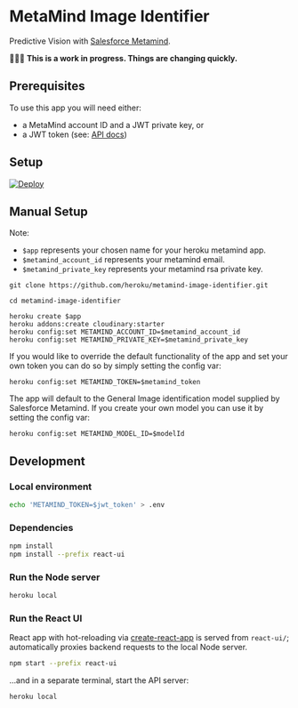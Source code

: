 # MetaMind Image Identifier
Predictive Vision with [Salesforce Metamind](http://metamind.io).

🚧🚧🚧 **This is a work in progress. Things are changing quickly.**

## Prerequisites ##

To use this app you will need either:

* a MetaMind account ID and a JWT private key, or
* a JWT token (see: [API docs](http://docs.metamind.io/docs/what-you-need-to-call-api))

## Setup ##

[![Deploy](https://www.herokucdn.com/deploy/button.png)](https://heroku.com/deploy)


## Manual Setup ##

Note:
* `$app` represents your chosen name for your heroku metamind app.
* `$metamind_account_id` represents your metamind email.
* `$metamind_private_key` represents your metamind rsa private key.

```
git clone https://github.com/heroku/metamind-image-identifier.git

cd metamind-image-identifier

heroku create $app
heroku addons:create cloudinary:starter
heroku config:set METAMIND_ACCOUNT_ID=$metamind_account_id
heroku config:set METAMIND_PRIVATE_KEY=$metamind_private_key
```

If you would like to override the default functionality of the app and set your own token you can do so by simply setting the config var:

```
heroku config:set METAMIND_TOKEN=$metamind_token
```

The app will default to the General Image identification model supplied by Salesforce Metamind. If you create your own model you can use it by setting the config var:

```
heroku config:set METAMIND_MODEL_ID=$modelId
```

## Development

### Local environment

```bash
echo 'METAMIND_TOKEN=$jwt_token' > .env
```

### Dependencies

```bash
npm install
npm install --prefix react-ui
```

### Run the Node server

```bash
heroku local
```

### Run the React UI

React app with hot-reloading via [create-react-app](https://github.com/facebookincubator/create-react-app) is served from `react-ui/`; automatically proxies backend requests to the local Node server.

```bash
npm start --prefix react-ui
```

…and in a separate terminal, start the API server:

```bash
heroku local
```
